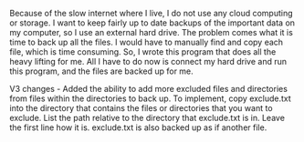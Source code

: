 Because of the slow internet where I live, I do not use any cloud computing or storage. I want to keep fairly up to date backups of the important data on my computer, so I use an external hard drive. The problem comes what it is time to back up all the files. I would have to manually find and copy each file, which is time consuming. So, I wrote this program that does all the heavy lifting for me. All I have to do now is connect my hard drive and run this program, and the files are backed up for me.

V3 changes - Added the ability to add more excluded files and directories from files within the directories to back up. To implement, copy exclude.txt into the directory that contains the files or directories that you want to exclude. List the path relative to the directory that exclude.txt is in. Leave the first line how it is. exclude.txt is also backed up as if another file.
